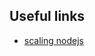 ## Useful links

- <a href="https://www.freecodecamp.org/news/scaling-node-js-applications-8492bd8afadc/"> scaling nodejs </a>
